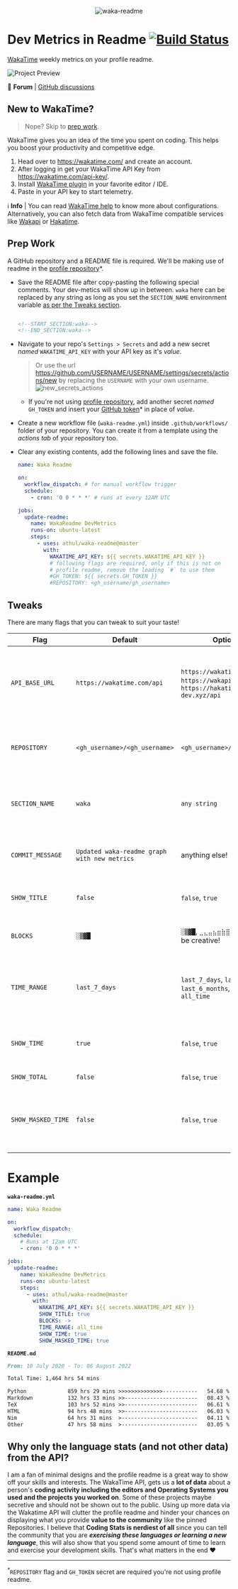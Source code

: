 <center>

![waka-readme](https://socialify.git.ci/athul/waka-readme/image?description=1&forks=1&name=1&pulls=1&stargazers=1&theme=Light)

</center>

# Dev Metrics in Readme [![Build Status](https://travis-ci.com/athul/waka-readme.svg?branch=master)](https://travis-ci.com/athul/waka-readme)

[WakaTime](https://wakatime.com) weekly metrics on your profile readme.

![Project Preview](https://user-images.githubusercontent.com/8397274/87243943-e6b45c00-c457-11ea-94c9-2aa0bf241be8.png)

:speech_balloon: **Forum** | [GitHub discussions][gh_discuss]

## New to WakaTime?

> Nope? Skip to [prep work](#prep-work).

WakaTime gives you an idea of the time you spent on coding. This helps you boost your productivity and competitive edge.

1. Head over to <https://wakatime.com/> and create an account.
2. After logging in get your WakaTime API Key from <https://wakatime.com/api-key/>.
3. Install [WakaTime plugin][waka_plugins] in your favorite editor / IDE.
4. Paste in your API key to start telemetry.

:information_source: **Info** | You can read [WakaTime help][waka_help] to know more about configurations.
Alternatively, you can also fetch data from WakaTime compatible services like [Wakapi][wakapi] or [Hakatime][hakatime].

## Prep Work

A GitHub repository and a README file is required. We'll be making use of readme in the [profile repository][profile_readme]\*.

- Save the README file after copy-pasting the following special comments. Your dev-metics will show up in between. `waka` here can be replaced by any string as long as you set the `SECTION_NAME` environment variable [as per the Tweaks section](tweaks).

    ```md

    <!--START_SECTION:waka-->
    <!--END_SECTION:waka-->

    ```

- Navigate to your repo's `Settings > Secrets` and add a new secret *named* `WAKATIME_API_KEY` with your API key as it's *value*.
    > Or use the url <https://github.com/USERNAME/USERNAME/settings/secrets/actions/new> by replacing the `USERNAME` with your own username.
    > ![new_secrets_actions][new_secrets_actions]

  - If you're not using [profile repository][profile_readme], add another secret *named* `GH_TOKEN` and insert your [GitHub token][gh_access_token]\* in place of *value*.

- Create a new workflow file (`waka-readme.yml`) inside `.github/workflows/` folder of your repository. You can create it from a template using the *actions tab* of your repository too.
- Clear any existing contents, add the following lines and save the file.

    ```yml
    name: Waka Readme

    on:
      workflow_dispatch: # for manual workflow trigger
      schedule:
        - cron: '0 0 * * *' # runs at every 12AM UTC

    jobs:
      update-readme:
        name: WakaReadme DevMetrics
        runs-on: ubuntu-latest
        steps:
          - uses: athul/waka-readme@master
            with:
              WAKATIME_API_KEY: ${{ secrets.WAKATIME_API_KEY }}
              # following flags are required, only if this is not on
              # profile readme, remove the leading `#` to use them
              #GH_TOKEN: ${{ secrets.GH_TOKEN }}
              #REPOSITORY: <gh_username/gh_username>
    ```

## Tweaks

There are many flags that you can tweak to suit your taste!

| Flag               | Default                                      | Options                                                                                  | Meaning                                                                                                 |
| ------------------ | -------------------------------------------- | ---------------------------------------------------------------------------------------- | ------------------------------------------------------------------------------------------------------- |
| `API_BASE_URL`     | `https://wakatime.com/api`                   | `https://wakatime.com/api`, `https://wakapi.dev/api`, `https://hakatime.mtx-dev.xyz/api` | Integration with WakaTime compatible services like [Wakapi][wakapi] & [Hakatime][hakatime] are possible |
| `REPOSITORY`       | `<gh_username>/<gh_username>`                | `<gh_username>/<repo_name>`                                                              | Waka-readme stats will appear on the provided repository                                                |
| `SECTION_NAME`       | `waka`                | `any string`                                                              | The generator will look for this section to fill up the readme.                                                |
| `COMMIT_MESSAGE`   | `Updated waka-readme graph with new metrics` | anything else!                                                                           | Messaged used when committing updated stats                                                             |
| `SHOW_TITLE`       | `false`                                      | `false`, `true`                                                                          | Add title to waka-readme stats blob                                                                     |
| `BLOCKS`           | `░▒▓█`                                       | `░▒▓█`, `⣀⣄⣤⣦⣶⣷⣿`, `-#`, you can be creative!                                           | Ascii art used to build stats graph                                                                     |
| `TIME_RANGE`       | `last_7_days`                                | `last_7_days`, `last_30_days`, `last_6_months`, `last_year`, `all_time`                  | String representing a dispensation from which stats are aggregated                                      |
| `SHOW_TIME`        | `true`                                       | `false`, `true`                                                                          | Displays the amount of time spent for each language                                                     |
| `SHOW_TOTAL`       | `false`                                      | `false`, `true`                                                                          | Show total coding time                                                                                  |
| `SHOW_MASKED_TIME` | `false`                                      | `false`, `true`                                                                          | Adds total coding time including unclassified languages (overrides: `SHOW_TOTAL`)                       |

# Example

**`waka-readme.yml`**

```yml
name: Waka Readme

on:
  workflow_dispatch:
  schedule:
    # Runs at 12am UTC
    - cron: '0 0 * * *'

jobs:
  update-readme:
    name: WakaReadme DevMetrics
    runs-on: ubuntu-latest
    steps:
      - uses: athul/waka-readme@master
        with:
          WAKATIME_API_KEY: ${{ secrets.WAKATIME_API_KEY }}
          SHOW_TITLE: true
          BLOCKS: ->
          TIME_RANGE: all_time
          SHOW_TIME: true
          SHOW_MASKED_TIME: true
```

**`README.md`**

```md
From: 10 July 2020 - To: 06 August 2022

Total Time: 1,464 hrs 54 mins

Python             859 hrs 29 mins >>>>>>>>>>>>>>-----------   54.68 %
Markdown           132 hrs 33 mins >>-----------------------   08.43 %
TeX                103 hrs 52 mins >>-----------------------   06.61 %
HTML               94 hrs 48 mins  >>-----------------------   06.03 %
Nim                64 hrs 31 mins  >------------------------   04.11 %
Other              47 hrs 58 mins  >------------------------   03.05 %
```

## Why only the language stats (and not other data) from the API?

I am a fan of minimal designs and the profile readme is a great way to show off your skills and interests. The WakaTime API, gets us a **lot of data** about a person's **coding activity including the editors and Operating Systems you used and the projects you worked on**. Some of these projects maybe secretive and should not be shown out to the public. Using up more data via the Wakatime API will clutter the profile readme and hinder your chances on displaying what you provide **value to the community** like the pinned Repositories. I believe that **Coding Stats is nerdiest of all** since you can tell the community that you are ***exercising these languages or learning a new language***, this will also show that you spend some amount of time to learn and exercise your development skills. That's what matters in the end :heart:

---

<sup>*</sup>`REPOSITORY` flag and `GH_TOKEN` secret are required you're not using profile readme.

[//]: #(Links)

[wakapi]: https://wakapi.dev
[hakatime]: https://github.com/mujx/hakatime
[waka_plugins]: https://wakatime.com/plugins
[waka_help]: https://wakatime.com/help/editors
[profile_readme]: https://docs.github.com/en/account-and-profile/setting-up-and-managing-your-github-profile/customizing-your-profile/managing-your-profile-readme
[new_secrets_actions]: https://user-images.githubusercontent.com/52720626/151221742-bc37d139-2bb3-4554-b27c-46b107d1f408.png
[gh_access_token]: https://docs.github.com/en/actions/configuring-and-managing-workflows/authenticating-with-the-github_token
[gh_discuss]: https://github.com/athul/waka-readme/discussions
